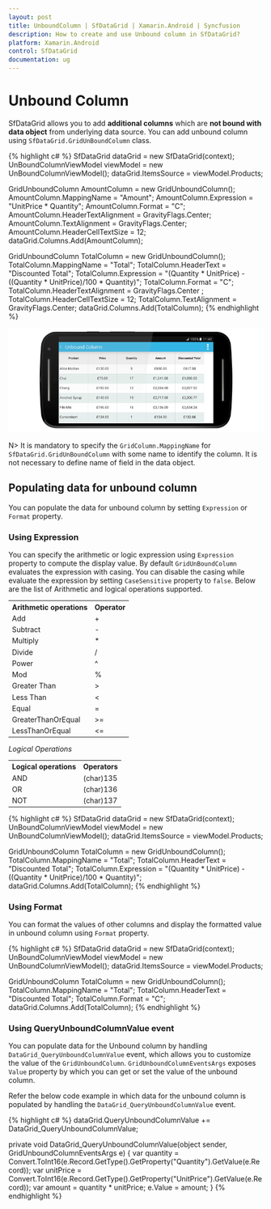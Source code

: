 ```yaml
---
layout: post
title: UnboundColumn | SfDataGrid | Xamarin.Android | Syncfusion
description: How to create and use Unbound column in SfDataGrid?
platform: Xamarin.Android
control: SfDataGrid
documentation: ug
---
```


# Unbound Column

SfDataGrid allows you to add **additional columns** which are **not bound with data object** from underlying data source. You can add unbound column using `SfDataGrid.GridUnBoundColumn` class.

{% highlight c# %}
SfDataGrid dataGrid = new SfDataGrid(context);
UnBoundColumnViewModel viewModel = new UnBoundColumnViewModel();
dataGrid.ItemsSource = viewModel.Products;

GridUnboundColumn AmountColumn = new GridUnboundColumn();
AmountColumn.MappingName = "Amount";
AmountColumn.Expression = "UnitPrice * Quantity";
AmountColumn.Format = "C";
AmountColumn.HeaderTextAlignment = GravityFlags.Center;
AmountColumn.TextAlignment = GravityFlags.Center;
AmountColumn.HeaderCellTextSize = 12;
dataGrid.Columns.Add(AmountColumn);

GridUnboundColumn TotalColumn = new GridUnboundColumn();
TotalColumn.MappingName = "Total";
TotalColumn.HeaderText = "Discounted Total";
TotalColumn.Expression = "(Quantity * UnitPrice) - ((Quantity * UnitPrice)/100 * Quantity)";
TotalColumn.Format = "C";
TotalColumn.HeaderTextAlignment = GravityFlags.Center ;
TotalColumn.HeaderCellTextSize = 12;
TotalColumn.TextAlignment = GravityFlags.Center;
dataGrid.Columns.Add(TotalColumn);
{% endhighlight %}

![](SfDataGrid_images/UnboundColumn.png)

N> It is mandatory to specify the `GridColumn.MappingName` for `SfDataGrid.GridUnBoundColumn` with some name to identify the column. It is not necessary to define name of field in the data object.

## Populating data for unbound column

You can populate the data for unbound column by setting `Expression` or `Format` property.

### Using Expression

You can specify the arithmetic or logic expression using `Expression` property to compute the display value. By default `GridUnBoundColumn` evaluates the expression with casing. You can disable the casing while evaluate the expression by setting `CaseSensitive` property to `false`.
Below are the list of Arithmetic and logical operations supported.

<table>
<tr>
<th>
Arithmetic operations
</th>
<th>
Operator
</th>
</tr>
<tr>
<td>
Add
</td>
<td>
+
</td>
</tr>
<tr>
<td>
Subtract
</td>
<td>
-
</td>
</tr>
<tr>
<td>
Multiply
</td>
<td>
*
</td>
</tr>
<tr>
<td>
Divide
</td>
<td>
/
</td>
</tr>
<tr>
<td>
Power
</td>
<td>
^
</td>
</tr>
<tr>
<td>
Mod
</td>
<td>
%
</td>
</tr>
<tr>
<td>
Greater Than
</td>
<td>
>
</td>
</tr>
<tr>
<td>
Less Than
</td>
<td>
<
</td>
</tr>
<tr>
<td>
Equal
</td>
<td>
=
</td>
</tr>
<tr>
<td>
GreaterThanOrEqual
</td>
<td>
>=
</td>
</tr>
<tr>
<td>
LessThanOrEqual
</td>
<td>
<=
</td>
</tr>
</table>

*Logical Operations*

<table>
<tr>
<th>
Logical operations
</th>
<th>
Operators
</th>
</tr>
<tr>
<td>
AND
</td>
<td>
(char)135
</td>
</tr>
<tr>
<td>
OR
</td>
<td>
(char)136
</td>
</tr>
<tr>
<td>
NOT
</td>
<td>
(char)137
</td>
</tr>
</table>


{% highlight c# %}
SfDataGrid dataGrid = new SfDataGrid(context);
UnBoundColumnViewModel viewModel = new UnBoundColumnViewModel();
dataGrid.ItemsSource = viewModel.Products;

GridUnboundColumn TotalColumn = new GridUnboundColumn();
TotalColumn.MappingName = "Total";
TotalColumn.HeaderText = "Discounted Total";
TotalColumn.Expression = "(Quantity * UnitPrice) - ((Quantity * UnitPrice)/100 * Quantity)";
dataGrid.Columns.Add(TotalColumn);
{% endhighlight %}

### Using Format

You can format the values of other columns and display the formatted value in unbound column using `Format` property.

{% highlight c# %}
SfDataGrid dataGrid = new SfDataGrid(context);
UnBoundColumnViewModel viewModel = new UnBoundColumnViewModel();
dataGrid.ItemsSource = viewModel.Products;

GridUnboundColumn TotalColumn = new GridUnboundColumn();
TotalColumn.MappingName = "Total";
TotalColumn.HeaderText = "Discounted Total";
TotalColumn.Format = "C";
dataGrid.Columns.Add(TotalColumn);
{% endhighlight %}

### Using QueryUnboundColumnValue event

You can populate data for the Unbound column by handling `DataGrid_QueryUnboundColumnValue` event, which allows you to customize the value of the `GridUnboundColumn`. `GridUnboundColumnEventsArgs` exposes `Value` property by which you can get or set the value of the unbound column.

Refer the below code example in which data for the unbound column is populated by handling the `DataGrid_QueryUnboundColumnValue` event.

{% highlight c# %}
dataGrid.QueryUnboundColumnValue += DataGrid_QueryUnboundColumnValue;

private void DataGrid_QueryUnboundColumnValue(object sender, GridUnboundColumnEventsArgs e)
{
    var quantity = Convert.ToInt16(e.Record.GetType().GetProperty("Quantity").GetValue(e.Record));
    var unitPrice = Convert.ToInt16(e.Record.GetType().GetProperty("UnitPrice").GetValue(e.Record));
    var amount = quantity * unitPrice;
    e.Value = amount;
}
{% endhighlight %}